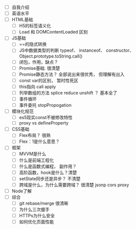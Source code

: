 - [ ] 自我介绍
- [ ] 英语水平
- [ ] HTML基础
  - [ ] H5的标签语义化
  - [ ] Load 和 DOMContentLoaded 区别
- [ ] JS基础
  - [ ] ==的隐式转换
  - [ ]  JS中数据类型的判断 typeof、 instanceof、 constructor、Object.prototype.toString.call()
  - [ ] 闭包，作用，缺点？
  - [ ] Promise基础.  很清楚
  - [ ] Promise静态方法？ 全部说出来很优秀， 但理解有出入
  - [ ] const var的区别， 暂时性死区
  - [ ] this指向 call apply
  - [ ] 列举数组的方法 splice reduce unshift ？ 基本全了
  - [ ] 事件循环
  - [ ] 事件委托 stopPropogation
- [ ] 模块化规范
  - [ ] es5现实const不被修改特性
  - [ ] proxy vs defineProperty
- [ ] CSS基础
  - [ ] Flex布局？ 很熟
  - [ ] Flex：1是什么意思？ 
- [ ] 框架
  - [ ] MVVM是什么
  - [ ] 什么是前端工程化
  - [ ] 什么是函数式编程， 副作用？
  - [ ] 高阶函数，hook是什么？清楚
  - [ ] setState同步还是异步？ 不清楚
  - [ ] 跨域是什么，为什么需要跨域？ 很清楚 jsonp cors proxy
- [ ] Node了解
- [ ] 综合
  - [ ] git rebase/merge  很清晰
  - [ ] 为什么三次握手
  - [ ] HTTPs为什么安全
  - [ ] 如何优化页面性能